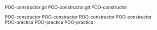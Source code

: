 POO-constructor.git
POO-constructor.git
POO-constructor

POO-constructor
POO-constructor
POO-constructor
POO-constructor
POO-practica
POO-practica
POO-practica
